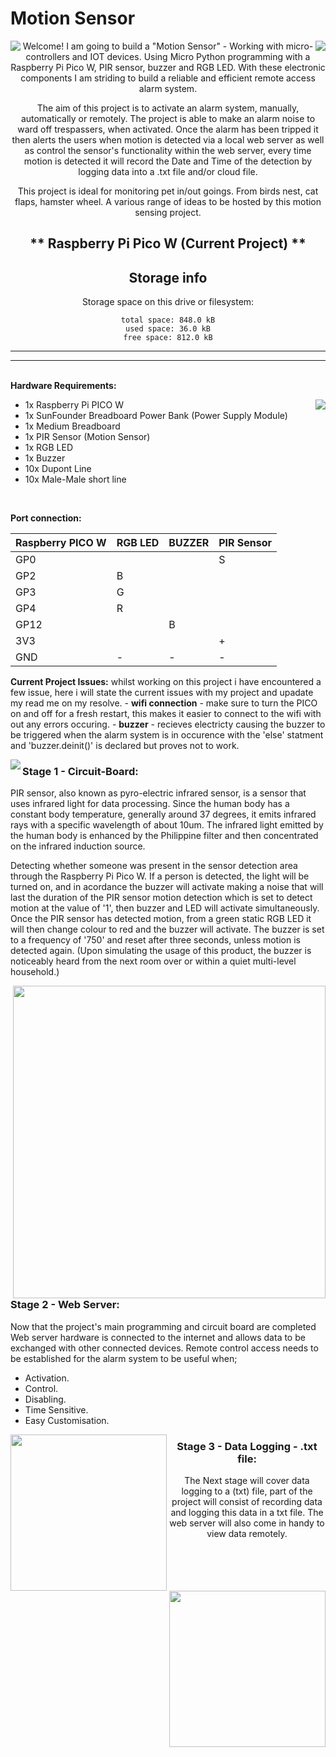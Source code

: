 # Motion Sensor

<div align="center">
<img align="left" src="https://media.tenor.com/lJ3nu6akejIAAAAM/smoke-alarms-market.gif" />
<img align="right" src="https://media.tenor.com/lJ3nu6akejIAAAAM/smoke-alarms-market.gif" />

Welcome! I am going to build a "Motion Sensor" - Working with micro-controllers and IOT devices.
Using Micro Python programming with a Raspberry Pi Pico W, PIR sensor, buzzer and RGB LED. With these electronic components I am striding to build a reliable and efficient remote access alarm system.

The aim of this project is to activate an alarm system, manually, automatically or remotely. The project is able to make an alarm noise to ward off trespassers, when activated. Once the alarm has been tripped it then alerts the users when motion is detected via a local web server as well as control the sensor's functionality within the web server, every time motion is detected it will record the Date and Time of the detection by logging data into a .txt file and/or cloud file.

This project is ideal for monitoring pet in/out goings. From birds nest, cat flaps, hamster wheel. A various range of ideas to be hosted by this motion sensing project.

** Raspberry Pi Pico W (Current Project) **
---------------------------
Storage info
---------------------------
Storage space on this drive or filesystem:

    total space: 848.0 kB
    used space: 36.0 kB
    free space: 812.0 kB

---------------------------
---------------------------
</div>
<br>
<b>Hardware Requirements:</b>
<ul>
<img align="right" src="https://blogger.googleusercontent.com/img/b/R29vZ2xl/AVvXsEgjEnWJpbTcO-sJU5no65Hrhvb4nkBJPfLrqPnocyUqgjDbI73hE74UMNqy5RkIO4IWcttuTFEcr4PioLZhNf9JE50XHHg3YCdjNhM94x7bXTJdWXWuA8R8c9hs3XvNW5az2hNb2ptnDw/s1600/pilogo.gif" />
  <li>1x Raspberry Pi PICO W</li>
  <li>1x SunFounder Breadboard Power Bank (Power Supply Module)</li>
  <li>1x Medium Breadboard</li>
  <li>1x PIR Sensor (Motion Sensor)</li>
  <li>1x RGB LED</li>
  <li>1x Buzzer</li>
  <li>10x Dupont Line</li>
  <li>10x Male-Male short line</li>
</ul>
<br>
<p>
<b>Port connection:</b> 

Raspberry PICO W | RGB LED | BUZZER | PIR Sensor |
--- | --- | --- | --- |
GP0 |   |   | S |
GP2 | B |   |   |
GP3 | G |   |   |
GP4 | R |   |   |
GP12 |   | B |   |
3V3 |   |   | + |
GND | - | - | - |
</p>

<p>
<b>Current Project Issues:</b> 
whilst working on this project i have encountered a few issue, here i will state the current issues with my project and upadate my read me on my resolve.
- <b>wifi connection</b> - make sure to turn the PICO on and off for a fresh restart, this makes it easier to connect to the wifi with out any errors occuring.
- <b>buzzer</b> - recieves electricty causing the buzzer to be triggered when the alarm system is in occurence with the 'else' statment and 'buzzer.deinit()' is declared but proves not to work.
</p>
<img align="left" src="https://www.diyprojectslab.com/wp-content/uploads/2022/11/Raspberry-pi-pico-W-Led-blinking.gif" />
<div align="left">
<h3><b>Stage 1 - Circuit-Board:</b></h3>
<p>PIR sensor, also known as pyro-electric infrared sensor, is a sensor that uses infrared light for data
processing. Since the human body has a constant body temperature, generally around 37 degrees, it
emits infrared rays with a specific wavelength of about 10um. The infrared light emitted by the human
body is enhanced by the Philippine filter and then concentrated on the infrared induction source.</p>

<p>Detecting whether someone was present in the sensor detection area through the Raspberry Pi Pico W.
If a person is detected, the light will be turned on, and in acordance the buzzer will activate making a noise that will last the duration
of the PIR sensor motion detection which is set to detect motion at the value of '1', then buzzer and LED will activate simultaneously.
Once the PIR sensor has detected motion, from a green static RGB LED it will then change colour to red and the buzzer will activate.
The buzzer is set to a frequency of '750' and reset after three seconds, unless motion is detected again.
(Upon simulating the usage of this product, the buzzer is noticeably heard from the next room over or within a quiet multi-level household.)</p>
</div>

<img width=500 align="right" src="https://how2electronics.com/wp-content/uploads/2022/11/Pi-Pico-W-Webserver-MicroPython.jpg" />
<div align="left">
<h3><b>Stage 2 - Web Server:</b></h3>
<p>Now that the project's main programming and circuit board are completed
  Web server hardware is connected to the internet and allows data to be exchanged with other connected devices.
  Remote control access needs to be established for the alarm system to be useful when;
  <ul>
    <li>Activation.</li>
    <li>Control.</li>
    <li>Disabling.</li>
    <li>Time Sensitive.</li>
    <li>Easy Customisation.</li>
  </ul>
</p>
</div>

<img width=250  height=250 align="left" src="https://i.pinimg.com/originals/fb/68/41/fb6841b5b9701782a9dd24bd6702da5a.gif"/>
<img width=250  height=250 align="right" src="https://i.pinimg.com/originals/a2/b4/ae/a2b4ae4ebabcd10ff10a1581366f6df2.gif"/>
<div align="center">
<h3><b> Stage 3 - Data Logging - .txt file:</b></h3>
<p> The Next stage will cover data logging to a (txt) file,
  part of the project will consist of recording data and logging this data in a txt file.
  The web server will also come in handy to view data remotely.
</p>
</div>
<br>
